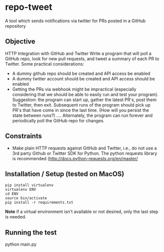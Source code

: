 # repo-tweet
A tool which sends notifications via twitter for PRs posted in a GitHub repository


## Objective
HTTP Integration with GitHub and Twitter
Write a program that will poll a GitHub repo, look for new pull requests, and tweet a summary of each PR to Twitter. Some practical considerations:
* A dummy github repo should be created and API access be enabled
* A dummy twitter account should be created and API access should be enabled
* Getting the PRs via webhook might be impractical (especially considering that we should be able to easily run and test your program). Suggestion: the program can start up, gather the latest PR's, post them to Twitter, then exit. Subsequent runs of the program should pick up PR's that have come in since the last time. (How will you persist the state between runs?) .... Alternately, the program can run forever and periodically poll the GitHub repo for changes.

## Constraints
* Make plain HTTP requests against GitHub and Twitter, i.e., do not use a 3rd party Github or Twitter SDK for Python. The python requests library is recommended (http://docs.python-requests.org/en/master/


## Installation / Setup (tested on MacOS)
```
pip install virtualenv
virtualenv ENV
cd ENV
source bin/activate
pip install -r requirements.txt
```

**Note** if a virtual environment isn't available or not desired, only the last step is needed.


## Running the test
python main.py
